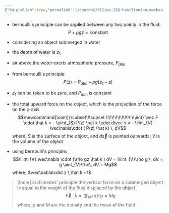 ```yaml
---
{"dg-publish":true,"permalink":"/content/012/px-285-hamiltonian-mechanics-and-fluid-dynamics/term-2-fluid-dynamics/j-some-approximate-solutions/px-285-j2-hydrostatic-limit-and-archimedes-principle/","noteIcon":"1","created":"2025-08-27T13:15:24.302+01:00","updated":"2025-02-01T13:52:24.000+00:00"}
---
```



- bernoulli's principle can be applied between any two points in the fluid:
$$P + \rho gz = \text{constant}$$
- considering an object submerged in water
- the depth of water is $z_{1}$
- air above the water exerts atmospheric pressure, $P_{atm}$

- from bernoulli's principle:
$$P(z) = P_{atm} + \rho g (z_{1}- z)$$
- $z_{1}$ can be taken to be zero, and $P_{atm}$ is constant

- the total upward force on the object, which is the projection of the force on the z-axis
$$\newcommand{\oiint}{\subset\!\supset \!\!\!\!\!\!\!\!\!\!\iint}
\vec F \cdot \hat k = - \oiint_{S} P(z) \hat k \cdot d\vec s = - \iiint_{V} \vec\nabla\cdot ( P(z) \hat k) \, dV$$
	where, $S$ is the surface of the object, and $d\vec s$ is pointed outwards; $V$ is the volume of the object

- using bernoulli's principle:
$$\iiint_{V} \vec\nabla \cdot (\rho gz \hat k ) dV = \iiint_{V}\rho g \, dV = g \iiint_{V}\rho\, dV = Mg$$
	where, $\vec\nabla\cdot z \,\hat k =1$

>[!note] archimedes' principle
> the vertical force on a submerged object is equal to the weight of the fluid displaced by the object
>$$\vec F \cdot \hat k = \iiint_{V} \rho\, dV\,g = Mg$$
> 	where, $\rho$ and $M$ are the density and the mass of the fluid

